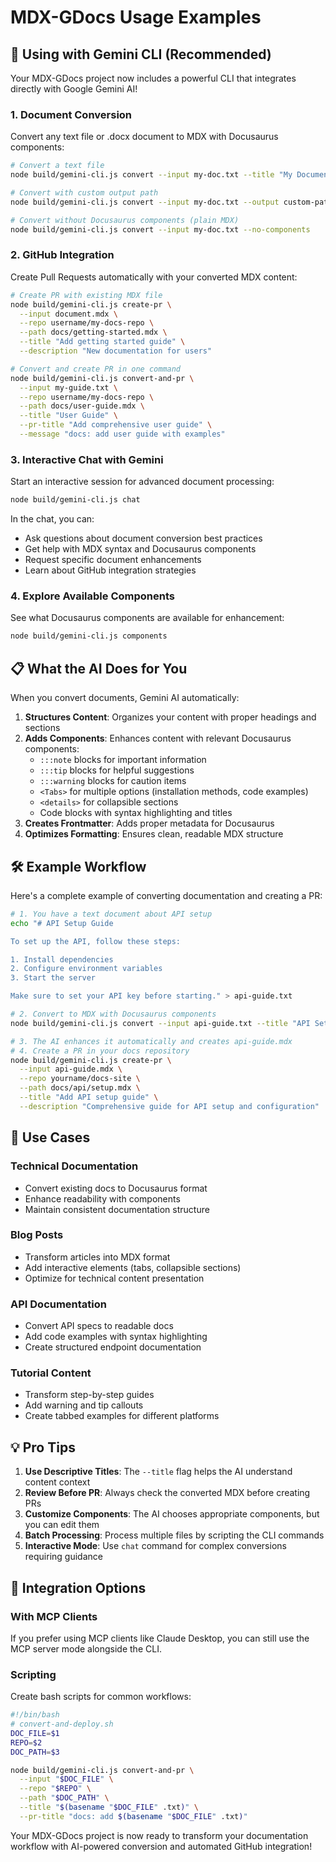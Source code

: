 # MDX-GDocs Usage Examples

## 🚀 **Using with Gemini CLI (Recommended)**

Your MDX-GDocs project now includes a powerful CLI that integrates directly with Google Gemini AI!

### **1. Document Conversion**

Convert any text file or .docx document to MDX with Docusaurus components:

```bash
# Convert a text file
node build/gemini-cli.js convert --input my-doc.txt --title "My Documentation"

# Convert with custom output path
node build/gemini-cli.js convert --input my-doc.txt --output custom-path.mdx --title "Custom Doc"

# Convert without Docusaurus components (plain MDX)
node build/gemini-cli.js convert --input my-doc.txt --no-components
```

### **2. GitHub Integration**

Create Pull Requests automatically with your converted MDX content:

```bash
# Create PR with existing MDX file
node build/gemini-cli.js create-pr \
  --input document.mdx \
  --repo username/my-docs-repo \
  --path docs/getting-started.mdx \
  --title "Add getting started guide" \
  --description "New documentation for users"

# Convert and create PR in one command
node build/gemini-cli.js convert-and-pr \
  --input my-guide.txt \
  --repo username/my-docs-repo \
  --path docs/user-guide.mdx \
  --title "User Guide" \
  --pr-title "Add comprehensive user guide" \
  --message "docs: add user guide with examples"
```

### **3. Interactive Chat with Gemini**

Start an interactive session for advanced document processing:

```bash
node build/gemini-cli.js chat
```

In the chat, you can:

- Ask questions about document conversion best practices
- Get help with MDX syntax and Docusaurus components
- Request specific document enhancements
- Learn about GitHub integration strategies

### **4. Explore Available Components**

See what Docusaurus components are available for enhancement:

```bash
node build/gemini-cli.js components
```

## 📋 **What the AI Does for You**

When you convert documents, Gemini AI automatically:

1. **Structures Content**: Organizes your content with proper headings and sections
2. **Adds Components**: Enhances content with relevant Docusaurus components:
   - `:::note` blocks for important information
   - `:::tip` blocks for helpful suggestions
   - `:::warning` blocks for caution items
   - `<Tabs>` for multiple options (installation methods, code examples)
   - `<details>` for collapsible sections
   - Code blocks with syntax highlighting and titles
3. **Creates Frontmatter**: Adds proper metadata for Docusaurus
4. **Optimizes Formatting**: Ensures clean, readable MDX structure

## 🛠 **Example Workflow**

Here's a complete example of converting documentation and creating a PR:

```bash
# 1. You have a text document about API setup
echo "# API Setup Guide

To set up the API, follow these steps:

1. Install dependencies
2. Configure environment variables
3. Start the server

Make sure to set your API key before starting." > api-guide.txt

# 2. Convert to MDX with Docusaurus components
node build/gemini-cli.js convert --input api-guide.txt --title "API Setup Guide"

# 3. The AI enhances it automatically and creates api-guide.mdx
# 4. Create a PR in your docs repository
node build/gemini-cli.js create-pr \
  --input api-guide.mdx \
  --repo yourname/docs-site \
  --path docs/api/setup.mdx \
  --title "Add API setup guide" \
  --description "Comprehensive guide for API setup and configuration"
```

## 🎯 **Use Cases**

### **Technical Documentation**

- Convert existing docs to Docusaurus format
- Enhance readability with components
- Maintain consistent documentation structure

### **Blog Posts**

- Transform articles into MDX format
- Add interactive elements (tabs, collapsible sections)
- Optimize for technical content presentation

### **API Documentation**

- Convert API specs to readable docs
- Add code examples with syntax highlighting
- Create structured endpoint documentation

### **Tutorial Content**

- Transform step-by-step guides
- Add warning and tip callouts
- Create tabbed examples for different platforms

## 💡 **Pro Tips**

1. **Use Descriptive Titles**: The `--title` flag helps the AI understand content context
2. **Review Before PR**: Always check the converted MDX before creating PRs
3. **Customize Components**: The AI chooses appropriate components, but you can edit them
4. **Batch Processing**: Process multiple files by scripting the CLI commands
5. **Interactive Mode**: Use `chat` command for complex conversions requiring guidance

## 🔗 **Integration Options**

### **With MCP Clients**

If you prefer using MCP clients like Claude Desktop, you can still use the MCP server mode alongside the CLI.

### **Scripting**

Create bash scripts for common workflows:

```bash
#!/bin/bash
# convert-and-deploy.sh
DOC_FILE=$1
REPO=$2
DOC_PATH=$3

node build/gemini-cli.js convert-and-pr \
  --input "$DOC_FILE" \
  --repo "$REPO" \
  --path "$DOC_PATH" \
  --title "$(basename "$DOC_FILE" .txt)" \
  --pr-title "docs: add $(basename "$DOC_FILE" .txt)"
```

Your MDX-GDocs project is now ready to transform your documentation workflow with AI-powered conversion and automated GitHub integration!
